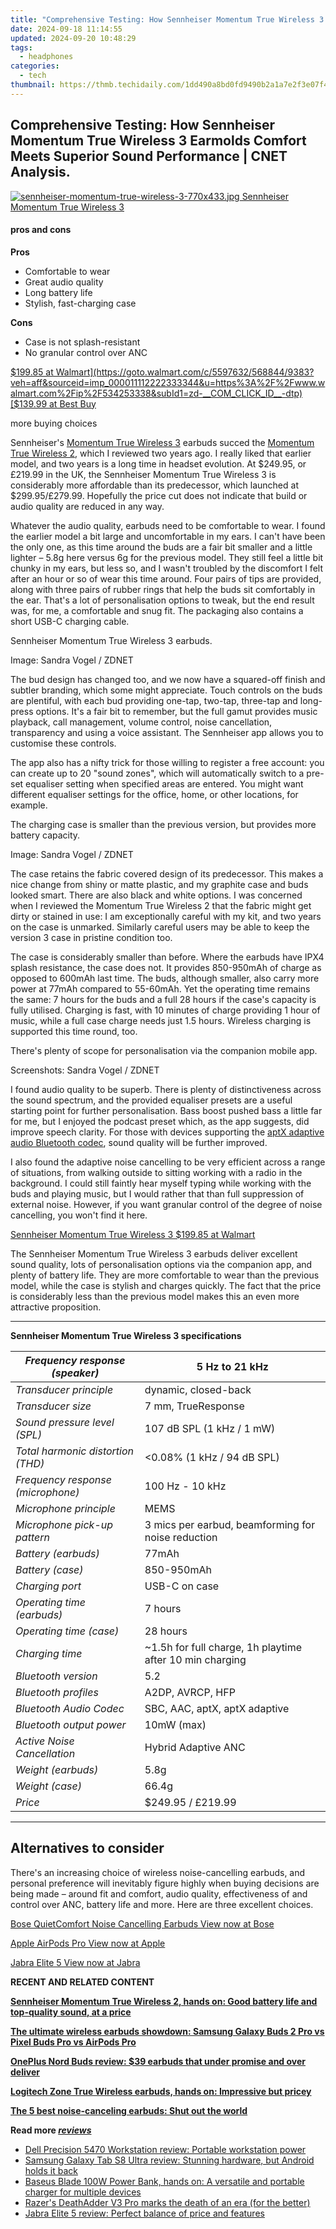 ```yaml
---
title: "Comprehensive Testing: How Sennheiser Momentum True Wireless 3 Earmolds Comfort Meets Superior Sound Performance | CNET Analysis."
date: 2024-09-18 11:14:55
updated: 2024-09-20 10:48:29
tags:
  - headphones
categories:
  - tech
thumbnail: https://thmb.techidaily.com/1dd490a8bd0fd9490b2a1a7e2f3e07f4fe288167493a224a8c1401933c662484.jpeg
---
```


## Comprehensive Testing: How Sennheiser Momentum True Wireless 3 Earmolds Comfort Meets Superior Sound Performance | CNET Analysis.

[![sennheiser-momentum-true-wireless-3-770x433.jpg](https://www.zdnet.com/a/img/2022/09/06/b43d3920-a19b-465a-b7d6-94a3dd3a9722/sennheiser-momentum-true-wireless-3-770x433.jpg) Sennheiser Momentum True Wireless 3](https://goto.walmart.com/c/5597632/568844/9383?veh=aff&sourceid=imp_000011112222333344&u=https%3A%2F%2Fwww.walmart.com%2Fip%2F534253338&subId1=zd-__COM_CLICK_ID__-dtp) 

#### pros and cons

**Pros** 
* Comfortable to wear
* Great audio quality
* Long battery life
* Stylish, fast-charging case

**Cons** 
* Case is not splash-resistant
* No granular control over ANC

[$199.85 at Walmart](https://goto.walmart.com/c/5597632/568844/9383?veh=aff&sourceid=imp_000011112222333344&u=https%3A%2F%2Fwww.walmart.com%2Fip%2F534253338&subId1=zd-__COM_CLICK_ID__-dtp)[$139.99 at Best Buy](https://shop-links.co/link/?url=https%3A%2F%2Fbestbuy.7tiv.net%2Fc%2F376373%2F633495%2F10014%3Fprodsku%3D6501340%26u%3Dhttp%253A%252F%252Fwww.bestbuy.com%252Fsite%252F-%252F6501340.p%253Fcmp%253DRMX&publisher_slug=itechdaily19598&exclusive=1)

more buying choices 

Sennheiser's [Momentum True Wireless 3](https://www.sennheiser-hearing.com/en-US/p/momentum-true-wireless-3/cl0tg35lr5zbq0buv2kfpn2ea/) earbuds succed the [Momentum True Wireless 2](https://www.zdnet.com/product/sennheiser-momentum-true-wireless-2/), which I reviewed two years ago. I really liked that earlier model, and two years is a long time in headset evolution. At $249.95, or £219.99 in the UK, the Sennheiser Momentum True Wireless 3 is considerably more affordable than its predecessor, which launched at $299.95/£279.99\. Hopefully the price cut does not indicate that build or audio quality are reduced in any way. 

Whatever the audio quality, earbuds need to be comfortable to wear. I found the earlier model a bit large and uncomfortable in my ears. I can't have been the only one, as this time around the buds are a fair bit smaller and a little lighter – 5.8g here versus 6g for the previous model. They still feel a little bit chunky in my ears, but less so, and I wasn't troubled by the discomfort I felt after an hour or so of wear this time around. Four pairs of tips are provided, along with three pairs of rubber rings that help the buds sit comfortably in the ear. That's a lot of personalisation options to tweak, but the end result was, for me, a comfortable and snug fit. The packaging also contains a short USB-C charging cable. 

Sennheiser Momentum True Wireless 3 earbuds.

Image: Sandra Vogel / ZDNET

The bud design has changed too, and we now have a squared-off finish and subtler branding, which some might appreciate. Touch controls on the buds are plentiful, with each bud providing one-tap, two-tap, three-tap and long-press options. It's a fair bit to remember, but the full gamut provides music playback, call management, volume control, noise cancellation, transparency and using a voice assistant. The Sennheiser app allows you to customise these controls. 

The app also has a nifty trick for those willing to register a free account: you can create up to 20 "sound zones", which will automatically switch to a pre-set equaliser setting when specified areas are entered. You might want different equaliser settings for the office, home, or other locations, for example. 

The charging case is smaller than the previous version, but provides more battery capacity.

Image: Sandra Vogel / ZDNET

The case retains the fabric covered design of its predecessor. This makes a nice change from shiny or matte plastic, and my graphite case and buds looked smart. There are also black and white options. I was concerned when I reviewed the Momentum True Wireless 2 that the fabric might get dirty or stained in use: I am exceptionally careful with my kit, and two years on the case is unmarked. Similarly careful users may be able to keep the version 3 case in pristine condition too. 

The case is considerably smaller than before. Where the earbuds have IPX4 splash resistance, the case does not. It provides 850-950mAh of charge as opposed to 600mAh last time. The buds, although smaller, also carry more power at 77mAh compared to 55-60mAh. Yet the operating time remains the same: 7 hours for the buds and a full 28 hours if the case's capacity is fully utilised. Charging is fast, with 10 minutes of charge providing 1 hour of music, while a full case charge needs just 1.5 hours. Wireless charging is supported this time round, too. 

There's plenty of scope for personalisation via the companion mobile app.

Screenshots: Sandra Vogel / ZDNET

I found audio quality to be superb. There is plenty of distinctiveness across the sound spectrum, and the provided equaliser presets are a useful starting point for further personalisation. Bass boost pushed bass a little far for me, but I enjoyed the podcast preset which, as the app suggests, did improve speech clarity. For those with devices supporting the [aptX adaptive audio Bluetooth codec](https://www.aptx.com/aptx-adaptive), sound quality will be further improved. 

I also found the adaptive noise cancelling to be very efficient across a range of situations, from walking outside to sitting working with a radio in the background. I could still faintly hear myself typing while working with the buds and playing music, but I would rather that than full suppression of external noise. However, if you want granular control of the degree of noise cancelling, you won't find it here. 

[Sennheiser Momentum True Wireless 3 $199.85 at Walmart](https://goto.walmart.com/c/5597632/568844/9383?veh=aff&sourceid=imp_000011112222333344&u=https%3A%2F%2Fwww.walmart.com%2Fip%2F534253338&subId1=zd-__COM_CLICK_ID__-dtp)

The Sennheiser Momentum True Wireless 3 earbuds deliver excellent sound quality, lots of personalisation options via the companion app, and plenty of battery life. They are more comfortable to wear than the previous model, while the case is stylish and charges quickly. The fact that the price is considerably less than the previous model makes this an even more attractive proposition. 

---

**Sennheiser Momentum True Wireless 3 specifications**

| _Frequency response (speaker)_    | 5 Hz to 21 kHz                                            |
| --------------------------------- | --------------------------------------------------------- |
| _Transducer principle_            | dynamic, closed-back                                      |
| _Transducer size_                 | 7 mm, TrueResponse                                        |
| _Sound pressure level (SPL)_      | 107 dB SPL (1 kHz / 1 mW)                                 |
| _Total harmonic distortion (THD)_ | <0.08% (1 kHz / 94 dB SPL)                                |
| _Frequency response (microphone)_ | 100 Hz - 10 kHz                                           |
| _Microphone principle_            | MEMS                                                      |
| _Microphone pick-up pattern_      | 3 mics per earbud, beamforming for noise reduction        |
| _Battery (earbuds)_               | 77mAh                                                     |
| _Battery (case)_                  | 850-950mAh                                                |
| _Charging port_                   | USB-C on case                                             |
| _Operating time (earbuds)_        | 7 hours                                                   |
| _Operating time (case)_           | 28 hours                                                  |
| _Charging time_                   | \~1.5h for full charge, 1h playtime after 10 min charging |
| _Bluetooth version_               | 5.2                                                       |
| _Bluetooth profiles_              | A2DP, AVRCP, HFP                                          |
| _Bluetooth Audio Codec_           | SBC, AAC, aptX, aptX adaptive                             |
| _Bluetooth output power_          | 10mW (max)                                                |
| _Active Noise Cancellation_       | Hybrid Adaptive ANC                                       |
| _Weight (earbuds)_                | 5.8g                                                      |
| _Weight (case)_                   | 66.4g                                                     |
| _Price_                           | $249.95 / £219.99                                         |

---

##  Alternatives to consider 

There's an increasing choice of wireless noise-cancelling earbuds, and personal preference will inevitably figure highly when buying decisions are being made – around fit and comfort, audio quality, effectiveness of and control over ANC, battery life and more. Here are three excellent choices. 

[Bose QuietComfort Noise Cancelling Earbuds View now at Bose](https://www.anrdoezrs.net/links/9041660/type/dlg/sid/zd-%5F%5FCOM%5FCLICK%5FID%5F%5F-dtp/https://www.bose.com/en%5Fus/products/headphones/earbuds/quietcomfort-earbuds.html#v=qc%5Fearbuds%5Fsoapstone)

[Apple AirPods Pro View now at Apple](https://apple.sjv.io/c/159047/435031/7613?&sharedId=zdnet&u=https%3A%2F%2Fwww.apple.com%2Fshop%2Fproduct%2FMLWK3AM%2FA%2Fairpods-pro&subId1=zd-%5F%5FCOM%5FCLICK%5FID%5F%5F-dtp)

[Jabra Elite 5 View now at Jabra](https://www.jdoqocy.com/click-9041660-15459428-1676571532000?sid=zd-%5F%5FCOM%5FCLICK%5FID%5F%5F-dtp)

**RECENT AND RELATED CONTENT**

**[Sennheiser Momentum True Wireless 2, hands on: Good battery life and top-quality sound, at a price](https://www.zdnet.com/product/sennheiser-momentum-true-wireless-2/)** 

**[The ultimate wireless earbuds showdown: Samsung Galaxy Buds 2 Pro vs Pixel Buds Pro vs AirPods Pro](https://www.zdnet.com/video/the-ultimate-wireless-earbuds-showdown-samsung-galaxy-buds-2-pro-vs-pixel-buds-pro-vs-airpods-pro/)**

**[OnePlus Nord Buds review: $39 earbuds that under promise and over deliver](https://www.zdnet.com/article/oneplus-nord-buds-review-39-earbuds-that-under-promise-and-over-deliver/)**

**[Logitech Zone True Wireless earbuds, hands on: Impressive but pricey](https://www.zdnet.com/article/logitech-zone-true-wireless-earbuds-hands-on/)**

[**The 5 best noise-canceling earbuds: Shut out the world**](https://www.zdnet.com/article/best-noise-canceling-earbuds/)

**Read more [_reviews_](https://www.zdnet.com/reviews/)**

* [Dell Precision 5470 Workstation review: Portable workstation power](https://www.zdnet.com/article/dell-precision-5470-workstation-review/)
* [Samsung Galaxy Tab S8 Ultra review: Stunning hardware, but Android holds it back](https://www.zdnet.com/article/samsung-galaxy-tab-s8-ultra-review/)
* [Baseus Blade 100W Power Bank, hands on: A versatile and portable charger for multiple devices](https://www.zdnet.com/article/baseus-blade-100w-power-bank-hands-on/)
* [Razer's DeathAdder V3 Pro marks the death of an era (for the better)](https://www.zdnet.com/home-and-office/home-entertainment/razer-deathadder-v3-pro-review/)
* [Jabra Elite 5 review: Perfect balance of price and features](https://www.zdnet.com/article/jabra-elite-5-review/)

<ins class="adsbygoogle"
     style="display:block"
     data-ad-format="autorelaxed"
     data-ad-client="ca-pub-7571918770474297"
     data-ad-slot="1223367746"></ins>



<ins class="adsbygoogle"
     style="display:block"
     data-ad-client="ca-pub-7571918770474297"
     data-ad-slot="8358498916"
     data-ad-format="auto"
     data-full-width-responsive="true"></ins>
